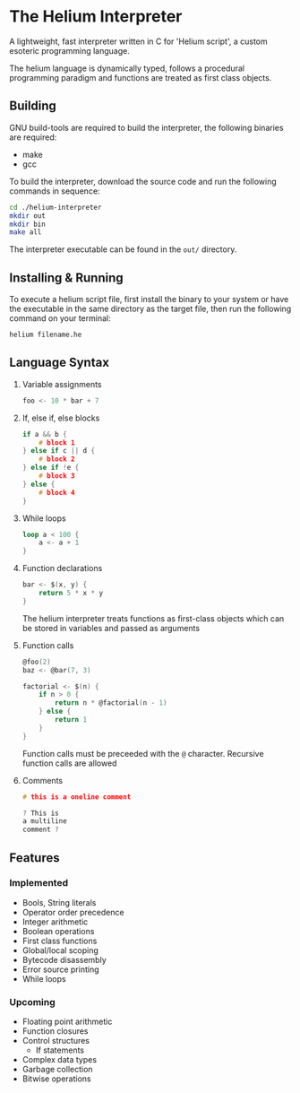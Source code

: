 # The Helium Interpreter

A lightweight, fast interpreter written in C for 'Helium script', a custom esoteric programming language.

The helium language is dynamically typed, follows a procedural programming paradigm and functions are treated as first class objects.

## Building

GNU build-tools are required to build the interpreter, the following binaries are required:
+ make
+ gcc

To build the interpreter, download the source code and run the following commands in sequence:

```bash
cd ./helium-interpreter
mkdir out
mkdir bin
make all
```

The interpreter executable can be found in the `out/` directory.

## Installing & Running

To execute a helium script file, first install the binary to your system or have the executable in the same directory as the target file, then run the following command on your terminal:
```bash
helium filename.he
```


## Language Syntax

1. Variable assignments
    
    ```c
    foo <- 10 * bar + 7
    ```

2. If, else if, else blocks

    ```c
    if a && b {
        # block 1
    } else if c || d {
        # block 2
    } else if !e {
        # block 3
    } else {
        # block 4
    }
    ```

3. While loops

    ```rust
    loop a < 100 {
        a <- a + 1
    }
    ```

4. Function declarations

    ```c
    bar <- $(x, y) {
        return 5 * x * y
    }
    ```
    The helium interpreter treats functions as first-class objects which can be stored in variables and passed as arguments


5. Function calls

    ```c
    @foo(2)
    baz <- @bar(7, 3)

    factorial <- $(n) {
        if n > 0 {
            return n * @factorial(n - 1)
        } else {
            return 1
        }
    }
    ```
    Function calls must be preceeded with the `@` character. Recursive function calls are allowed

6. Comments

    ```c
    # this is a oneline comment
    
    ? This is 
    a multiline 
    comment ?
    ```

## Features

### Implemented

+ Bools, String literals
+ Operator order precedence
+ Integer arithmetic
+ Boolean operations
+ First class functions
+ Global/local scoping
+ Bytecode disassembly
+ Error source printing
+ While loops

### Upcoming

+ Floating point arithmetic
+ Function closures
+ Control structures
    - If statements
+ Complex data types
+ Garbage collection
+ Bitwise operations
